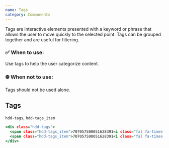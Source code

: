 ```yaml
---
name: Tags
category: Components
---
```


Tags are interactive elements presented with a keyword or phrase that allows the user to move quickly to the selected point. Tags can be grouped together and are useful for filtering.

### ✅ When to use: 
Use tags to help the user categorize content.

### ⛔ When not to use:
Tags should not be used alone.


## Tags
`hdd-tags`, `hdd-tags_item`

```tags.html
<div class="hdd-tags">
  <span class="hdd-tags_item">707057500051628391<i class="fal fa-times-circle"></i></span>
  <span class="hdd-tags_item">707057500051628391<i class="fal fa-times-circle"></i></span>
</div>
```